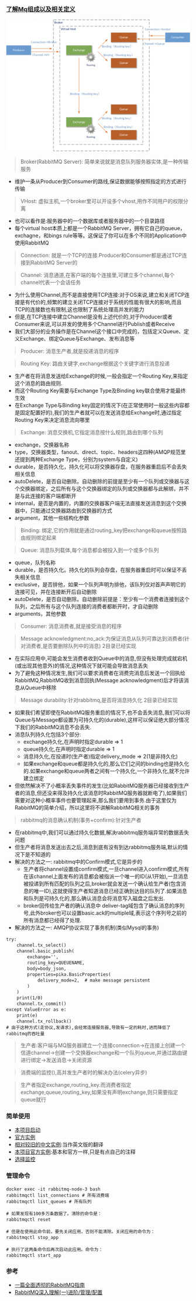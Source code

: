 
### [了解Mq组成以及相关定义](https://blog.csdn.net/yinwenjie/article/details/50820369)
![mq组成](./mq.png)

> Broker(RabbitMQ Server): 简单来说就是消息队列服务器实体,是一种传输服务

- 维护一条从Producer到Consumer的路线,保证数据能够按照指定的方式进行传输

> VHost: 虚拟主机,一个broker里可以开设多个vhost,用作不同用户的权限分离

- 也可以看作是:服务器中的一个数据库或者服务器中的一个目录路径
- 每个virtual host本质上都是一个RabbitMQ Server，拥有它自己的queue，exchagne，和bings rule等等。这保证了你可以在多个不同的Application中使用RabbitMQ

> Connection: 就是一个TCP的连接.Producer和Consumer都是通过TCP连接到RabbitMQ Server的

> Channel: 消息通道,在客户端的每个连接里,可建立多个channel,每个channel代表一个会话任务

- 为什么使用Channel,而不是直接使用TCP连接:对于OS来说,建立和关闭TCP连接是有代价的,频繁的建立关闭TCP连接对于系统的性能有很大的影响,而且TCP的连接数也有限制,这也限制了系统处理高并发的能力
- 但是,在TCP连接中建立Channel是没有上述代价的,对于Producer或者Consumer来说,可以并发的使用多个Channel进行Publish或者Receive
- 我们大部分的业务操作是在Channel这个接口中完成的，包括定义Queue、定义Exchange、绑定Queue与Exchange、发布消息等

> Producer: 消息生产者,就是投递消息的程序

> Routing Key: 路由关键字,exchange根据这个关键字进行消息投递

- 生产者在将消息发送给Exchange的时候,一般会指定一个Routing Key,来指定这个消息的路由规则.
- 而这个Routing Key需要与Exchange Type及Binding key联合使用才能最终生效
- 在Exchange Type与Binding key固定的情况下(在正常使用时一般这些内容都是固定配置好的),我们的生产者就可以在发送消息给Exchange时,通过指定Routing Key来决定消息流向哪里

> Exchange: 消息交换机,它指定消息按什么规则,路由到哪个队列

- exchange，交换器名称
- type，交换器类型，fanout、direct、topic、headers这四种(AMQP规范里还提到两种Exchange Type，分别为system与自定义)
- durable，是否持久化，持久化可以将交换器存盘，在服务器重启后不会丢失相关信息
- autoDelete，是否自动删除。自动删除的前提是至少有一个队列或交换器与这个交换器绑定，之后所有与这个交换器绑定的队列或交换器都与此解绑，并不是与此连接的客户端都断开
- internal，是否是内置的，内置的交换器客户端无法直接发送消息到这个交换器中，只能通过交换器路由到交换器的方式
- argument，其他一些结构化参数


> Binding: 绑定,它的作用就是通过routing_key把exchange和queue按照路由规则绑定起来

> Queue: 消息队列载体,每个消息都会被投入到一个或多个队列

- queue，队列名称
- durable，是否持久化。持久化的队列会存盘，在服务器重启时可以保证不丢失相关信息
- exclusive，是否排他，如果一个队列声明为排他，该队列仅对首声声明它的连接可见，并在连接断开后自动删除
- autoDelete，是否自动删除。自动删除前提是：至少有一个消费者连接到这个队列，之后所有与这个队列连接的消费者都断开时，才自动删除
- arguments，其他参数

> Consumer: 消息消费者,就是接受消息的程序

> Message acknowledgment:no_ack:为保证消息从队列可靠达到消费者(针对消费者,是否要删除队列中的消息) 2目录已经实现

- 在实际应用中,可能会发生消费者收到Queue中的消息,但没有处理完成就宕机(或出现其他意外)的情况,这种情况下就可能会导致消息丢失
- 为了避免这种情况发生,我们可以要求消费者在消费完消息后发送一个回执给RabbitMQ,RabbitMQ收到消息回执(Message acknowledgment)后才将该消息从Queue中移除


> Message durability:针对rabbitmq,是否将消息持久化 2目录已经实现

- 如果我们希望即使在RabbitMQ服务重启的情况下,也不会丢失消息,我们可以将Queue与Message都设置为可持久化的(durable),这样可以保证绝大部分情况下我们的RabbitMQ消息不会丢失.
- 消息队列持久化包括3个部分: 
    - exchange持久化,在声明时指定durable => 1 
    - queue持久化,在声明时指定durable => 1 
    - 消息持久化,在投递时(生产者)指定delivery_mode => 2(1是非持久化)
    - 如果exchange和queue都是持久化的,那么它们之间的binding也是持久化的.如果exchange和queue两者之间有一个持久化,一个非持久化,就不允许建立绑定
- 但依然解决不了小概率丢失事件的发生(比如RabbitMQ服务器已经接收到生产者的消息,但还没来得及持久化该消息时RabbitMQ服务器就断电了),如果我们需要对这种小概率事件也要管理起来,那么我们要用到事务.由于这里仅为RabbitMQ的简单介绍，所以这里将不讲解RabbitMQ相关的事务


> rabbitmq的消息确认机制(事务+confirm):针对生产者

- 在rabbitmq中,我们可以通过持久化数据,解决rabbitmq服务端异常的数据丢失问题
- 但生产者将消息发送出去之后,消息到底有没有到达rabbitmq服务端,默认的情况下是不知道的
- 解决的方法之一: rabbitmq中的Confirm模式,它是异步的
    - 生产者将channel设置成confirm模式,一旦channel进入confirm模式,所有在该channel上面发布的消息都会被指派一个唯一的ID(从1开始),一旦消息被投递到所有匹配的队列之后,broker就会发送一个确认给生产者(包含消息的唯一ID),这就使得生产者知道消息已经正确到达目的队列了.如果消息和队列是可持久化的,那么确认消息会将消息写入磁盘之后发出.
    - broker回传给生产者的确认消息中 deliver-tag域包含了确认消息的序列号,此外broker也可以设置basic.ack的multiple域,表示这个序列号之前的所有消息都已经得了处理.
- 解决的方法之一: AMQP协议实现了事务机制(类似Mysql的事务)

```
try:
    channel.tx_select()
    channel.basic_publish(
        exchange='',
        routing_key=QUEUENAME,
        body=body_json,
        properties=pika.BasicProperties(
            delivery_mode=2,  # make message persistent
        )
    )
    print(1/0)
    channel.tx_commit()
except ValueError as e:
    print(e)
    channel.tx_rollback()
# 由于这种方式(走协议,发请求),会经常连接服务器,导致有一定的耗时,进而降低了rabbitmq的吞吐量

```

> 生产者:客户端与MQ服务器建立一个连接connection->在连接上创建一个信道channel->创建一个交换器exchange和一个队列queue,并通过路由键进行绑定->发送消息->关闭资源

> 消费端的监控(),高并发生产者时的解决办法(celery异步)

> 生产者指定exchange,routing_key.而消费者指定exchange,queue,routing_key,如果没有声明exchange,则只需要指定queue就行


### 简单使用
- [本项目启动](./mq_cluster/README.md)
- [官方实例](https://www.rabbitmq.com/getstarted.html)
- [相对较旧的中文实例](https://rabbitmq.mr-ping.com/tutorials_with_python/[1]Hello_World.html):当作英文版的翻译
- [本项目官方实例](./start):基本和官方一样,只是有点自己的注释
- [选择监控](https://www.psychz.net/client/question/en/zabbix-vs-nagios-vs-cacti.html)


### 管理命令

```
docker exec -it rabbitmq-node-3 bash
rabbitmqctl list_connections # 所有消费端
rabbitmqctl list_queues # 所有队列

# 如果发现有100多万条数据了。清除的命令是：
rabbitmqctl reset

# 但是在使用此命令前，要先关闭应用，否则不能清除。关闭应用的命令为：
rabbitmqctl stop_app

# 执行了这两条命令后再次启动此应用。命令为：
rabbitmqctl start_app
```

### 参考

- [一篇全面透彻的RabbitMQ指南](https://juejin.im/entry/599e5e3b5188252437799049)
- [RabbitMQ深入理解(一)进阶/管理/配置](https://pdf.us/2018/06/01/1167.html)
